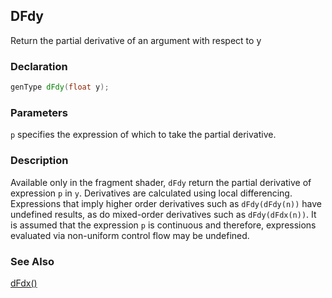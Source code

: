 ## DFdy
Return the partial derivative of an argument with respect to y

### Declaration
```glsl
genType dFdy(float y);
```

### Parameters
```p``` specifies the expression of which to take the partial derivative.

### Description
Available only in the fragment shader, ```dFdy``` return the partial derivative of expression ```p``` in ```y```. Derivatives are calculated using local differencing. Expressions that imply higher order derivatives such as ```dFdy(dFdy(n))``` have undefined results, as do mixed-order derivatives such as ```dFdy(dFdx(n))```. It is assumed that the expression ```p``` is continuous and therefore, expressions evaluated via non-uniform control flow may be undefined.

### See Also
[dFdx()](/glossary/?search=dFdx)
